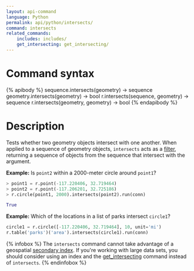 ```yaml
---
layout: api-command
language: Python
permalink: api/python/intersects/
command: intersects
related_commands:
    includes: includes/
    get_intersecting: get_intersecting/
---
```

# Command syntax #

{% apibody %}
sequence.intersects(geometry) &rarr; sequence
geometry.intersects(geometry) &rarr; bool
r.intersects(sequence, geometry) &rarr; sequence
r.intersects(geometry, geometry) &rarr; bool
{% endapibody %}

# Description #

Tests whether two geometry objects intersect with one another. When applied to a sequence of geometry objects, `intersects` acts as a [filter](/api/python/filter), returning a sequence of objects from the sequence that intersect with the argument.

__Example:__ Is `point2` within a 2000-meter circle around `point1`?

```py
> point1 = r.point(-117.220406, 32.719464)
> point2 = r.point(-117.206201, 32.725186)
> r.circle(point1, 2000).intersects(point2).run(conn)

True
```

__Example:__ Which of the locations in a list of parks intersect `circle1`?

```py
circle1 = r.circle([-117.220406, 32.719464], 10, unit='mi')
r.table('parks')('area').intersects(circle1).run(conn)
```

{% infobox %}
The `intersects` command cannot take advantage of a geospatial [secondary index](/docs/secondary-indexes/python). If you're working with large data sets, you should consider using an index and the [get_intersecting](/api/python/get_intersecting) command instead of `intersects`.
{% endinfobox %}
